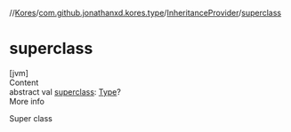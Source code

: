 //[Kores](../../index.md)/[com.github.jonathanxd.kores.type](../index.md)/[InheritanceProvider](index.md)/[superclass](superclass.md)



# superclass  
[jvm]  
Content  
abstract val [superclass](superclass.md): [Type](https://docs.oracle.com/javase/8/docs/api/java/lang/reflect/Type.html)?  
More info  


Super class

  



